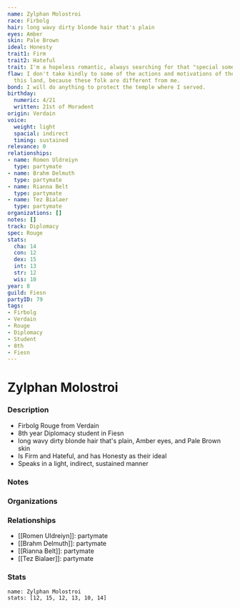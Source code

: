 ```yaml
---
name: Zylphan Molostroi
race: Firbolg
hair: long wavy dirty blonde hair that's plain
eyes: Amber
skin: Pale Brown
ideal: Honesty
trait1: Firm
trait2: Hateful
trait: I'm a hopeless romantic, always searching for that "special someone."
flaw: I don't take kindly to some of the actions and motivations of the people of
  this land, because these folk are different from me.
bond: I will do anything to protect the temple where I served.
birthday:
  numeric: 4/21
  written: 21st of Moradent
origin: Verdain
voice:
  weight: light
  spacial: indirect
  timing: sustained
relevance: 0
relationships:
- name: Romen Uldreiyn
  type: partymate
- name: Brahm Delmuth
  type: partymate
- name: Rianna Belt
  type: partymate
- name: Tez Bialaer
  type: partymate
organizations: []
notes: []
track: Diplomacy
spec: Rouge
stats:
  cha: 14
  con: 12
  dex: 15
  int: 13
  str: 12
  wis: 10
year: 8
guild: Fiesn
partyID: 79
tags:
- Firbolg
- Verdain
- Rouge
- Diplomacy
- Student
- 8th
- Fiesn
---
```

# Zylphan Molostroi
### Description
- Firbolg Rouge from Verdain
- 8th year Diplomacy student in Fiesn
- long wavy dirty blonde hair that's plain, Amber eyes, and Pale Brown skin
- Is Firm and Hateful, and has Honesty as their ideal
- Speaks in a light, indirect, sustained manner

### Notes

### Organizations

### Relationships
- [[Romen Uldreiyn]]: partymate
- [[Brahm Delmuth]]: partymate
- [[Rianna Belt]]: partymate
- [[Tez Bialaer]]: partymate

### Stats
```statblock
name: Zylphan Molostroi
stats: [12, 15, 12, 13, 10, 14]
```